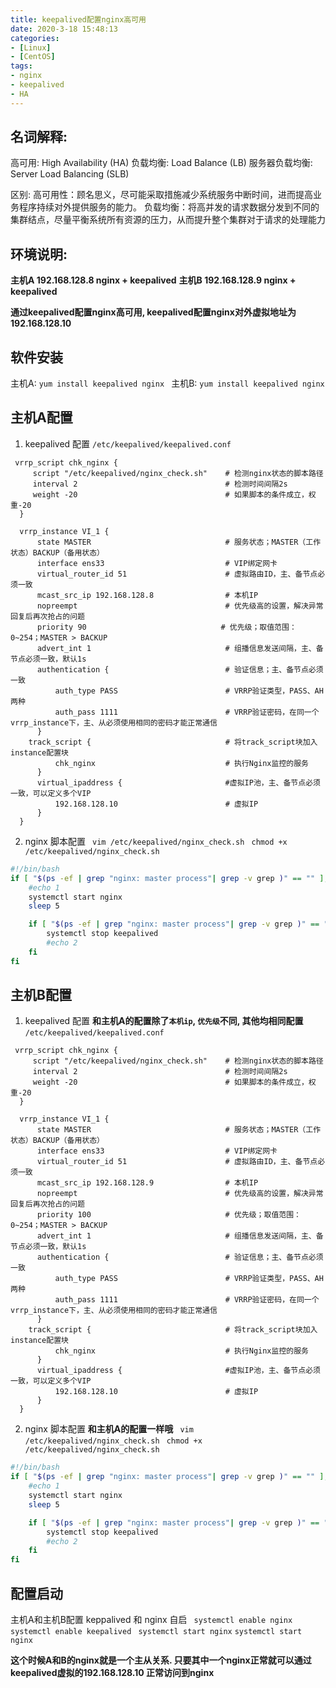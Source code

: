 ```yaml
---
title: keepalived配置nginx高可用
date: 2020-3-18 15:48:13
categories: 
- [Linux]
- [CentOS]
tags: 
- nginx
- keepalived
- HA
---
```


## 名词解释:
高可用: High Availability (HA)
负载均衡: Load Balance (LB) 
服务器负载均衡: Server Load Balancing (SLB)

区别: 高可用性：顾名思义，尽可能采取措施减少系统服务中断时间，进而提高业务程序持续对外提供服务的能力。 负载均衡：将高并发的请求数据分发到不同的集群结点，尽量平衡系统所有资源的压力，从而提升整个集群对于请求的处理能力

## 环境说明:
**主机A 192.168.128.8 nginx + keepalived**
**主机B 192.168.128.9 nginx + keepalived**

**通过keepalived配置nginx高可用, keepalived配置nginx对外虚拟地址为 192.168.128.10**

## 软件安装
主机A:  ```yum install keepalived nginx ```
主机B:  ```yum install keepalived nginx ```

## 主机A配置

1) keepalived 配置
``` /etc/keepalived/keepalived.conf ```

```
 vrrp_script chk_nginx {
     script "/etc/keepalived/nginx_check.sh"    # 检测nginx状态的脚本路径
     interval 2                                 # 检测时间间隔2s
     weight -20                                 # 如果脚本的条件成立，权重-20
  }

  vrrp_instance VI_1 {
      state MASTER                              # 服务状态；MASTER（工作状态）BACKUP（备用状态）
      interface ens33                           # VIP绑定网卡
      virtual_router_id 51                      # 虚拟路由ID，主、备节点必须一致
      mcast_src_ip 192.168.128.8                # 本机IP
      nopreempt                                 # 优先级高的设置，解决异常回复后再次抢占的问题
      priority 90                              # 优先级；取值范围：0~254；MASTER > BACKUP
      advert_int 1                              # 组播信息发送间隔，主、备节点必须一致，默认1s
      authentication {                          # 验证信息；主、备节点必须一致
          auth_type PASS                        # VRRP验证类型，PASS、AH两种
          auth_pass 1111                        # VRRP验证密码，在同一个vrrp_instance下，主、从必须使用相同的密码才能正常通信
      }
    track_script {                              # 将track_script块加入instance配置块
          chk_nginx                             # 执行Nginx监控的服务
      }
      virtual_ipaddress {                       #虚拟IP池，主、备节点必须一致，可以定义多个VIP
          192.168.128.10                        # 虚拟IP
      }
  }
```
2) nginx 脚本配置
``` vim /etc/keepalived/nginx_check.sh```
``` chmod +x /etc/keepalived/nginx_check.sh```

``` bash
#!/bin/bash
if [ "$(ps -ef | grep "nginx: master process"| grep -v grep )" == "" ];then
    #echo 1
    systemctl start nginx
    sleep 5

    if [ "$(ps -ef | grep "nginx: master process"| grep -v grep )" == "" ];then
        systemctl stop keepalived
        #echo 2
    fi
fi
```

## 主机B配置

1) keepalived 配置
**和主机A的配置除了```本机ip```, ```优先级```不同, 其他均相同配置**
``` /etc/keepalived/keepalived.conf ```

```
 vrrp_script chk_nginx {
     script "/etc/keepalived/nginx_check.sh"    # 检测nginx状态的脚本路径
     interval 2                                 # 检测时间间隔2s
     weight -20                                 # 如果脚本的条件成立，权重-20
  }

  vrrp_instance VI_1 {
      state MASTER                              # 服务状态；MASTER（工作状态）BACKUP（备用状态）
      interface ens33                           # VIP绑定网卡
      virtual_router_id 51                      # 虚拟路由ID，主、备节点必须一致
      mcast_src_ip 192.168.128.9                # 本机IP
      nopreempt                                 # 优先级高的设置，解决异常回复后再次抢占的问题
      priority 100                              # 优先级；取值范围：0~254；MASTER > BACKUP
      advert_int 1                              # 组播信息发送间隔，主、备节点必须一致，默认1s
      authentication {                          # 验证信息；主、备节点必须一致
          auth_type PASS                        # VRRP验证类型，PASS、AH两种
          auth_pass 1111                        # VRRP验证密码，在同一个vrrp_instance下，主、从必须使用相同的密码才能正常通信
      }
    track_script {                              # 将track_script块加入instance配置块
          chk_nginx                             # 执行Nginx监控的服务
      }
      virtual_ipaddress {                       #虚拟IP池，主、备节点必须一致，可以定义多个VIP
          192.168.128.10                        # 虚拟IP
      }
  }
```

2) nginx 脚本配置
**和主机A的配置一样哦**
``` vim /etc/keepalived/nginx_check.sh```
``` chmod +x /etc/keepalived/nginx_check.sh```

``` bash
#!/bin/bash
if [ "$(ps -ef | grep "nginx: master process"| grep -v grep )" == "" ];then
    #echo 1
    systemctl start nginx
    sleep 5

    if [ "$(ps -ef | grep "nginx: master process"| grep -v grep )" == "" ];then
        systemctl stop keepalived
        #echo 2
    fi
fi
```

## 配置启动
主机A和主机B配置 keppalived 和 nginx 自启
``` systemctl enable nginx```
``` systemctl enable keepalived```
``` systemctl start nginx```
``` systemctl start nginx ```

**这个时候A和B的nginx就是一个主从关系. 只要其中一个nginx正常就可以通过keepalived虚拟的192.168.128.10 正常访问到nginx**
